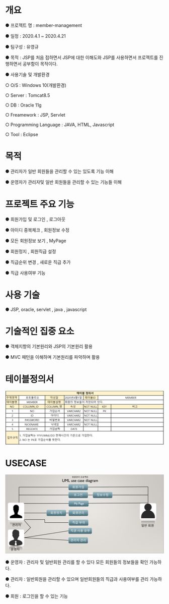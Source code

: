 # 개요
● 프로젝트 명 : member-management

● 일정 : 2020.4.1 ~ 2020.4.21

● 팀구성 : 유영규

● 목적 : JSP를 처음 접하면서 JSP에 대한 이해도와 JSP를 사용하면서 프로젝트를 진행하면서 공부함이 목적이다.

● 사용기술 및 개발환경

○ O/S : Windows 10(개발환경)

○ Server : Tomcat8.5

○ DB : Oracle 11g

○ Freamework : JSP, Servlet

○ Programming Language : JAVA, HTML, Javascript

○ Tool : Eclipse

# 목적
● 관리자가 일반 회원들을 관리할 수 있는 있도록 기능 이해

● 운영자가 관리자및 일반 회원들을 관리할 수 있는 기능들 이해 

# 프로젝트 주요 기능
● 회원가입 및 로그인 , 로그아웃 

● 아이디 중복체크 , 회원정보 수정

● 모든 회원정보 보기 , MyPage

● 회원정지 , 회원직급 설정

● 직급순위 변경 , 새로운 직급 추가 

● 직급 사용여부 기능

# 사용 기술 
● JSP, oracle, servlet , java , javascript

# 기술적인 집중 요소 
● 객체지향의 기본원리와 JSP의 기본원리 활용

● MVC 패턴을 이해하며 기본원리를 파악하며 활용

# 테이블정의서
![member.PNG](./readmeimg/member.PNG)


# USECASE

![usecase.PNG](./readmeimg/usecase.PNG)

● 운영자 :
            관리자 및 일반회원 관리를 할 수 있다
            모든 회원들의 정보들을 확인 가능하다.

● 관리자 : 
            일반회원을 관리할 수 있으며 일반회원들의 직급과 사용여부를 관리 가능하다. 

● 회원 : 
            로그인을 할 수 있는 기능 

